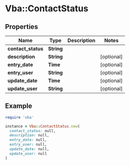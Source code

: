 # Vba::ContactStatus

## Properties

| Name | Type | Description | Notes |
| ---- | ---- | ----------- | ----- |
| **contact_status** | **String** |  |  |
| **description** | **String** |  | [optional] |
| **entry_date** | **Time** |  | [optional] |
| **entry_user** | **String** |  | [optional] |
| **update_date** | **Time** |  | [optional] |
| **update_user** | **String** |  | [optional] |

## Example

```ruby
require 'vba'

instance = Vba::ContactStatus.new(
  contact_status: null,
  description: null,
  entry_date: null,
  entry_user: null,
  update_date: null,
  update_user: null
)
```

